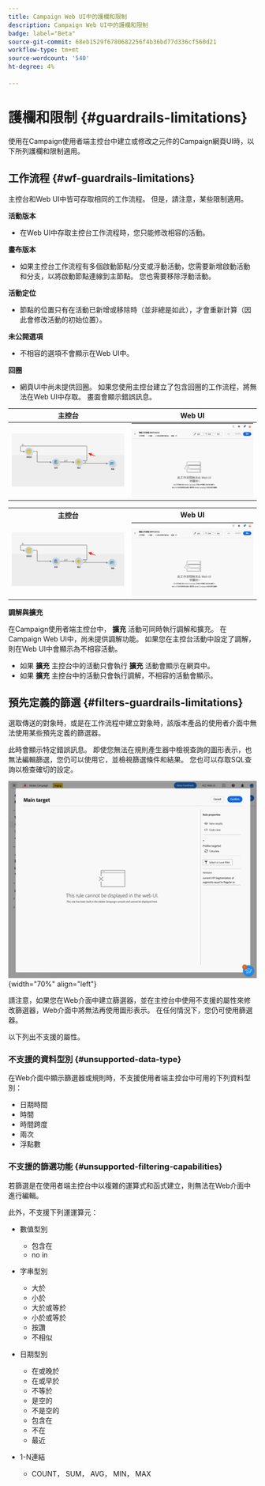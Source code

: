 ```yaml
---
title: Campaign Web UI中的護欄和限制
description: Campaign Web UI中的護欄和限制
badge: label="Beta"
source-git-commit: 68eb1529f6780682256f4b36bd77d336cf560d21
workflow-type: tm+mt
source-wordcount: '540'
ht-degree: 4%

---
```



# 護欄和限制 {#guardrails-limitations}

使用在Campaign使用者端主控台中建立或修改之元件的Campaign網頁UI時，以下所列護欄和限制適用。

## 工作流程 {#wf-guardrails-limitations}

主控台和Web UI中皆可存取相同的工作流程。 但是，請注意，某些限制適用。

**活動版本**

* 在Web UI中存取主控台工作流程時，您只能修改相容的活動。

**畫布版本**

* 如果主控台工作流程有多個啟動節點/分支或浮動活動，您需要新增啟動活動和分支，以將啟動節點連線到主節點。 您也需要移除浮動活動。

**活動定位**

* 節點的位置只有在活動已新增或移除時（並非總是如此），才會重新計算（因此會修改活動的初始位置）。

**未公開選項**

* 不相容的選項不會顯示在Web UI中。

**回圈**

* 網頁UI中尚未提供回圈。 如果您使用主控台建立了包含回圈的工作流程，將無法在Web UI中存取。 畫面會顯示錯誤訊息。

| 主控台 | Web UI |
| --- | --- |
| ![](assets/limitations-loops-console.png) | ![](assets/limitations-loops-web.png) |

<table>
<tr>
<th>主控台</th>
<th>Web UI</th>
</tr>
<tr>
<td><img src="assets/limitations-loops-console.png"></td>
<td><img src="assets/limitations-loops-web.png"></td>
</tr>
</table>

**調解與擴充**

在Campaign使用者端主控台中， **擴充** 活動可同時執行調解和擴充。 在Campaign Web UI中，尚未提供調解功能。 如果您在主控台活動中設定了調解，則在Web UI中會顯示為不相容活動。

* 如果 **擴充** 主控台中的活動只會執行 **擴充** 活動會顯示在網頁中。
* 如果 **擴充** 主控台中的活動只會執行調解，不相容的活動會顯示。

## 預先定義的篩選 {#filters-guardrails-limitations}

選取傳送的對象時，或是在工作流程中建立對象時，該版本產品的使用者介面中無法使用某些預先定義的篩選器。

此時會顯示特定錯誤訊息。 即使您無法在規則產生器中檢視查詢的圖形表示，也無法編輯篩選，您仍可以使用它，並檢視篩選條件和結果。 您也可以存取SQL查詢以檢查確切的設定。

![](assets/filter-unavailable.png){width="70%" align="left"}


請注意，如果您在Web介面中建立篩選器，並在主控台中使用不支援的屬性來修改篩選器，Web介面中將無法再使用圖形表示。 在任何情況下，您仍可使用篩選器。

以下列出不支援的屬性。

### 不支援的資料型別 {#unsupported-data-type}

在Web介面中顯示篩選器或規則時，不支援使用者端主控台中可用的下列資料型別：

* 日期時間
* 時間
* 時間跨度
* 兩次
* 浮點數

### 不支援的篩選功能 {#unsupported-filtering-capabilities}

若篩選是在使用者端主控台中以複雜的運算式和函式建立，則無法在Web介面中進行編輯。

此外，不支援下列運運算元：

* 數值型別
   * 包含在
   * no in

* 字串型別
   * 大於
   * 小於
   * 大於或等於
   * 小於或等於
   * 按讚
   * 不相似

* 日期型別
   * 在或晚於
   * 在或早於
   * 不等於
   * 是空的
   * 不是空的
   * 包含在
   * 不在
   * 最近

* 1-N連結
   * COUNT， SUM， AVG， MIN， MAX